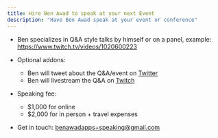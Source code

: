 ```yaml
---
title: Hire Ben Awad to speak at your next Event
description: "Have Ben Awad speak at your event or conference"
---
```


- Ben specializes in Q&A style talks by himself or on a panel, example: https://www.twitch.tv/videos/1020600223

* Optional addons:

  - Ben will tweet about the Q&A/event on [Twitter](https://twitter.com/benawad)
  - Ben will livestream the Q&A on [Twitch](https://www.twitch.tv/benawad)

* Speaking fee:
  - \$1,000 for online
  - \$2,000 for in person + travel expenses
* Get in touch:
  <a
            href="mailto:benawadapps+speaking@gmail.com"
            target="_blank"
            rel="noopener noreferrer"
          >
  benawadapps+speaking@gmail.com
  </a>

